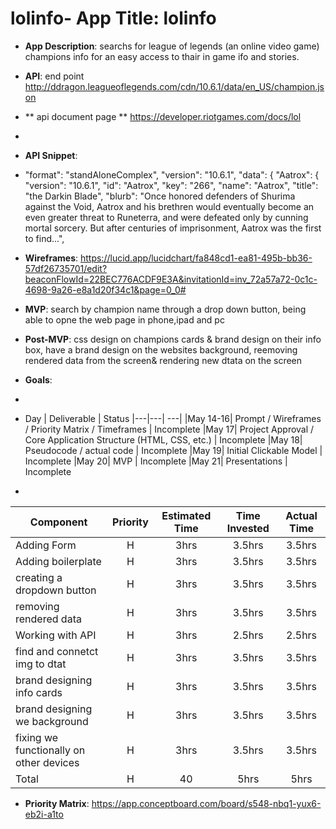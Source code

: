# lolinfo- **App Title**: lolinfo
- **App Description**: searchs for league of legends (an online video game) champions info for an easy access to thair in game ifo and stories.
- **API**: end point http://ddragon.leagueoflegends.com/cdn/10.6.1/data/en_US/champion.json
- ** api document page ** https://developer.riotgames.com/docs/lol
- 
- **API Snippet**: 
- 
    "format": "standAloneComplex",
    "version": "10.6.1",
    "data": {
        "Aatrox": {
            "version": "10.6.1",
            "id": "Aatrox",
            "key": "266",
            "name": "Aatrox",
            "title": "the Darkin Blade",
            "blurb": "Once honored defenders of Shurima against the Void, Aatrox and his brethren would eventually become an even greater threat to Runeterra, and were defeated only by cunning mortal sorcery. But after centuries of imprisonment, Aatrox was the first to find...",
            

- **Wireframes**:  https://lucid.app/lucidchart/fa848cd1-ea81-495b-bb36-57df26735701/edit?beaconFlowId=22BEC776ACDF9E3A&invitationId=inv_72a57a72-0c1c-4698-9a26-e8a1d20f34c1&page=0_0#
- **MVP**: search by champion name through a drop down button, being able to opne the web page in phone,ipad and pc 
- **Post-MVP**: css design on champions cards & brand design on their info box, have a brand design on the websites background, reemoving rendered data from the screen& rendering new dtata on the screen 
- **Goals**:
- 
-   Day | Deliverable | Status
|---|---| ---|
|May 14-16| Prompt / Wireframes / Priority Matrix / Timeframes | Incomplete
|May 17| Project Approval / Core Application Structure (HTML, CSS, etc.) | Incomplete
|May 18| Pseudocode / actual code | Incomplete
|May 19| Initial Clickable Model  | Incomplete
|May 20| MVP | Incomplete 
|May 21| Presentations | Incomplete


- 
| Component | Priority | Estimated Time | Time Invested | Actual Time |
| --- | :---: |  :---: | :---: | :---: |
| Adding Form | H | 3hrs| 3.5hrs | 3.5hrs |
| Adding boilerplate | H | 3hrs| 3.5hrs | 3.5hrs |
| creating a dropdown button | H | 3hrs| 3.5hrs | 3.5hrs |
| removing rendered data | H | 3hrs | 3.5hrs | 3.5hrs |
| Working with API | H | 3hrs| 2.5hrs | 2.5hrs |
| find and connetct img to dtat | H | 3hrs| 3.5hrs | 3.5hrs |
| brand designing info cards  | H | 3hrs| 3.5hrs | 3.5hrs |
| brand designing we background | H | 3hrs| 3.5hrs | 3.5hrs |
| fixing we functionally on other devices | H | 3hrs| 3.5hrs | 3.5hrs |
| Total | H | 40 | 5hrs | 5hrs |



- **Priority Matrix**: https://app.conceptboard.com/board/s548-nbq1-yux6-eb2i-a1to
